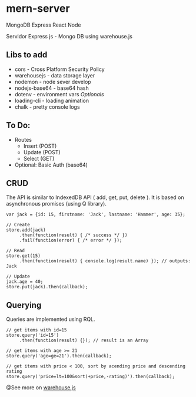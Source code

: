 # mern-server
MongoDB Express React Node

Servidor Express js - Mongo DB using warehouse.js

## Libs to add
- cors - Cross Platform Security Policy
- warehousejs - data storage layer
- nodemon - node sever develop
- nodejs-base64 - base64 hash
- dotenv - environment vars
_Optionals_
- loading-cli - loading animation
- chalk - pretty console logs

## To Do:
- Routes
  - Insert (POST)
  - Update (POST)
  - Select (GET)
- Optional: Basic Auth (base64)
  

## CRUD

The API is similar to IndexedDB API ( add, get, put, delete ). It is based on asynchronous promises (using Q library).

```
var jack = {id: 15, firstname: 'Jack', lastname: 'Hammer', age: 35};

// Create
store.add(jack)
     .then(function(result) { /* success */ })
     .fail(function(error) { /* error */ });

// Read
store.get(15)
     .then(function(result) { console.log(result.name) }); // outputs: Jack

// Update
jack.age = 40;
store.put(jack).then(callback);
```

## Querying

Queries are implemented using RQL.

```
// get items with id=15
store.query('id=15')
     .then(function(result) {}); // result is an Array

// get items with age >= 21
store.query('age=ge=21').then(callback);

// get items with price < 100, sort by acending price and descending rating
store.query('price=lt=100&sort(+price,-rating)').then(callback);
```

@See more on [warehouse.js](https://github.com/dundalek/warehous)
